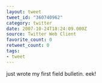 ```yaml
---
layout: tweet
tweet_id: "360740962"
category: twitter
date: 2007-10-24T18:24:09.000Z
source: Twitter Web Client
favorite_count: 0
retweet_count: 0
tags:
- tweet
---
```


just wrote my first field bulletin. eek!
